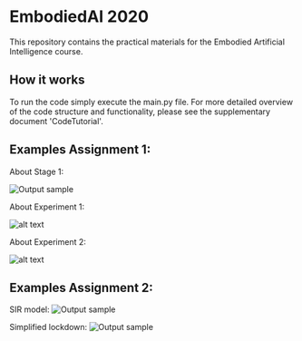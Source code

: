 # EmbodiedAI 2020
This repository contains the practical materials for the Embodied Artificial Intelligence course.

## How it works
To run the code simply execute the main.py file. For more detailed overview of the code structure and functionality, please see the supplementary document 'CodeTutorial'.


## Examples Assignment 1: 

About Stage 1:

![Output sample](https://github.com/IlzeAmandaA/EmbodiedAI/blob/master/gifs/Assignment1/demo_pt0.gif)


About Experiment 1:


![alt text](https://github.com/IlzeAmandaA/EmbodiedAI/blob/master/gifs/Assignment1/demo_pt1.PNG?raw=true)


About Experiment 2:


![alt text](https://github.com/IlzeAmandaA/EmbodiedAI/blob/master/gifs/Assignment1/demo_pt2.png?raw=true)



## Examples Assignment 2:

SIR model:
![Output sample](https://github.com/IlzeAmandaA/EmbodiedAI/blob/master/gifs/Assignment2/covid.gif)

Simplified lockdown:
![Output sample](https://github.com/IlzeAmandaA/EmbodiedAI/blob/master/gifs/Assignment2/covid1.gif)

